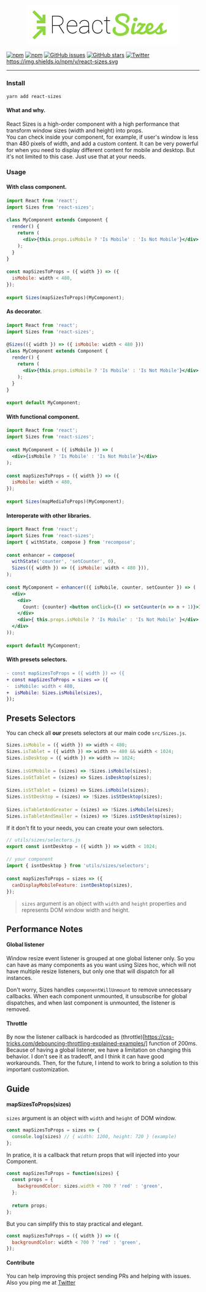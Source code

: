 <p align="center"><img src="logo.png" /></p>

[![npm](https://img.shields.io/npm/v/react-sizes.svg?style=flat-square)](https://img.shields.io/npm/v/react-sizes.svg)
[![npm](https://img.shields.io/npm/dt/react-sizes.svg?style=flat-square)](https://img.shields.io/npm/v/react-sizes.svg)
[![GitHub issues](https://img.shields.io/github/issues/renatorib/react-sizes.svg?style=flat-square)](https://github.com/renatorib/react-sizes/issues)
[![GitHub stars](https://img.shields.io/github/stars/renatorib/react-sizes.svg?style=flat-square)](https://github.com/renatorib/react-sizes/stargazers)
[![Twitter](https://img.shields.io/twitter/url/https/github.com/renatorib/react-sizes.svg?style=social&style=flat-square)](https://twitter.com/intent/tweet?text=Wow:&url=%5Bobject%20Object%5D)
https://img.shields.io/npm/v/react-sizes.svg

---

### Install
```
yarn add react-sizes
```

#### What and why.
React Sizes is a high-order component with a high performance that transform window sizes (width and height) into props.  
You can check inside your component, for example, if user's window is less than 480 pixels of width, and add a custom
content. It can be very powerful for when you need to display different content for mobile and desktop.
But it's not limited to this case. Just use that at your needs.

### Usage

#### With class component.
```jsx
import React from 'react';
import Sizes from 'react-sizes';

class MyComponent extends Component {
  render() {
    return (
      <div>{this.props.isMobile ? 'Is Mobile' : 'Is Not Mobile'}</div>
    );
  }
}

const mapSizesToProps = ({ width }) => ({
  isMobile: width < 480,
});

export Sizes(mapSizesToProps)(MyComponent);
```

#### As decorator.
```jsx
import React from 'react';
import Sizes from 'react-sizes';

@Sizes(({ width }) => ({ isMobile: width < 480 }))
class MyComponent extends Component {
  render() {
    return (
      <div>{this.props.isMobile ? 'Is Mobile' : 'Is Not Mobile'}</div>
    );
  }
}

export default MyComponent;
```

#### With functional component.
```jsx
import React from 'react';
import Sizes from 'react-sizes';

const MyComponent = ({ isMobile }) => (
  <div>{isMobile ? 'Is Mobile' : 'Is Not Mobile'}</div>
);

const mapSizesToProps = ({ width }) => ({
  isMobile: width < 480,
});

export Sizes(mapMediaToProps)(MyComponent);
```

#### Interoperate with other libraries.
```jsx
import React from 'react';
import Sizes from 'react-sizes';
import { withState, compose } from 'recompose';

const enhancer = compose(
  withState('counter', 'setCounter', 0),
  Sizes(({ width }) => ({ isMobile: width < 480 })),
);

const MyComponent = enhancer(({ isMobile, counter, setCounter }) => (
  <div>
    <div>
      Count: {counter} <button onClick={() => setCounter(n => n + 1)}>Increment</button>
    </div>
    <div>{ this.props.isMobile ? 'Is Mobile' : 'Is Not Mobile' }</div>
  </div>
));

export default MyComponent;
```

#### With presets selectors.
```diff
- const mapSizesToProps = ({ width }) => ({
+ const mapSizesToProps = sizes => ({
-  isMobile: width < 480,
+  isMobile: Sizes.isMobile(sizes),
});
```

## Presets Selectors

You can check all **our** presets selectors at our main code `src/Sizes.js`.
```js
Sizes.isMobile = ({ width }) => width < 480;
Sizes.isTablet = ({ width }) => width >= 480 && width < 1024;
Sizes.isDesktop = ({ width }) => width >= 1024;

Sizes.isGtMobile = (sizes) => !Sizes.isMobile(sizes);
Sizes.isGtTablet = (sizes) => Sizes.isDesktop(sizes);

Sizes.isStTablet = (sizes) => Sizes.isMobile(sizes);
Sizes.isStDesktop = (sizes) => !Sizes.isStDesktop(sizes);

Sizes.isTabletAndGreater = (sizes) => !Sizes.isMobile(sizes);
Sizes.isTabletAndSmaller = (sizes) => !Sizes.isStDesktop(sizes);
```

If it don't fit to your needs, you can create your own selectors.
```jsx
// utils/sizes/selectors.js
export const isntDesktop = ({ width }) => width < 1024;

// your component
import { isntDesktop } from 'utils/sizes/selectors';

const mapSizesToProps = sizes => ({
  canDisplayMobileFeature: isntDesktop(sizes),
});
```
> `sizes` argument is an object with `width` and `height` properties and represents DOM window width and height.

## Performance Notes

#### Global listener
Window resize event listener is grouped at one global listener only.
So you can have as many components as you want using Sizes hoc, which will not have multiple resize listeners,
but only one that will dispatch for all instances.  

Don't worry, Sizes handles `componentWillUnmount` to remove unnecessary callbacks.
When each component unmounted, it unsubscribe for global dispatches, and when last component is unmounted,
the listener is removed.

#### Throttle
By now the listener callback is hardcoded as (throttle)[https://css-tricks.com/debouncing-throttling-explained-examples/]
function of 200ms. Because of having a global listener, we have a limitation on changing this behavior.
I don't see it as tradeoff, and I think it can have good workarounds.
Then, for the future, I intend to work to bring a solution to this important customization.

## Guide

#### mapSizesToProps(sizes)
`sizes` argument is an object with `width` and `height` of DOM window.

```js
const mapSizesToProps = sizes => {
  console.log(sizes) // { width: 1200, height: 720 } (example)
};
```

In pratice, it is a callback that return props that will injected into your Component.  
```js
const mapSizesToProps = function(sizes) {
  const props = {
    backgroundColor: sizes.width < 700 ? 'red' : 'green',
  };

  return props;
};
```

But you can simplify this to stay practical and elegant.
```js
const mapSizesToProps = ({ width }) => ({
  backgroundColor: width < 700 ? 'red' : 'green',
});
```

#### Contribute

You can help improving this project sending PRs and helping with issues.  
Also you ping me at [Twitter](http://twitter.com/renatorib_)
